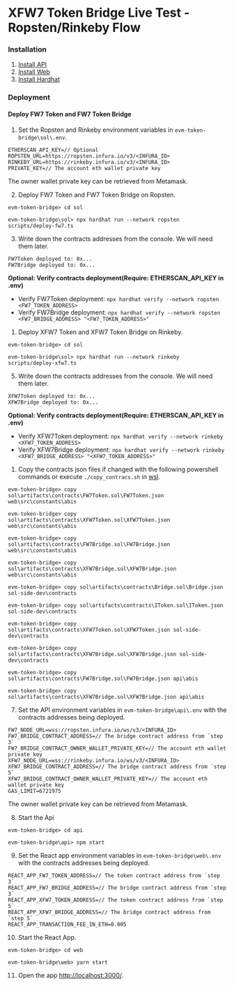 # XFW7 Token Bridge Live Test - Ropsten/Rinkeby Flow

### Installation

1. [Install API](api/README.md#Installation)
2. [Install Web](web/README.md#Installation)
3. [Install Hardhat](sol/README.md#Installation)

### Deployment

#### Deploy FW7 Token and FW7 Token Bridge
1. Set the Ropsten and Rinkeby environment variables in `evm-token-bridge\sol\.env`.
            
```Example
ETHERSCAN_API_KEY=// Optional
ROPSTEN_URL=https://ropsten.infura.io/v3/<INFURA_ID>
RINKEBY_URL=https://rinkeby.infura.io/v3/<INFURA_ID>
PRIVATE_KEY=// The account eth wallet private key
```

The owner wallet private key can be retrieved from Metamask.

2. Deploy FW7 Token and FW7 Token Bridge on Ropsten.

`evm-token-bridge> cd sol`
            
`evm-token-bridge\sol> npx hardhat run --network ropsten scripts/deploy-fw7.ts`

3. Write down the contracts addresses from the console. We will need them later.
```
FW7Token deployed to: 0x...
FW7Bridge deployed to: 0x...
```

**Optional: Verify contracts deployment(Require: ETHERSCAN_API_KEY in .env)**
- Verify FW7Token deployment:  `npx hardhat verify --network ropsten <FW7_TOKEN_ADDRESS>`
- Verify FW7Bridge deployment: `npx hardhat verify --network ropsten <FW7_BRIDGE_ADDRESS> "<FW7_TOKEN_ADDRESS>"`

1. Deploy XFW7 Token and XFW7 Token Bridge on Rinkeby.

`evm-token-bridge> cd sol`
            
`evm-token-bridge\sol> npx hardhat run --network rinkeby scripts/deploy-xfw7.ts`

5. Write down the contracts addresses from the console. We will need them later.
```
XFW7Token deployed to: 0x...
XFW7Bridge deployed to: 0x...
```

**Optional: Verify contracts deployment(Require: ETHERSCAN_API_KEY in .env)**
- Verify XFW7Token deployment:  `npx hardhat verify --network rinkeby <XFW7_TOKEN_ADDRESS>`
- Verify XFW7Bridge deployment: `npx hardhat verify --network rinkeby <XFW7_BRIDGE_ADDRESS> "<XFW7_TOKEN_ADDRESS>"`

1. Copy the contracts json files if changed with the following powershell commands or execute `./copy_contracs.sh` in [wsl](https://docs.microsoft.com/en-us/windows/wsl/install).

`evm-token-bridge> copy sol\artifacts\contracts\FW7Token.sol\FW7Token.json web\src\constants\abis`

`evm-token-bridge> copy sol\artifacts\contracts\XFW7Token.sol\XFW7Token.json web\src\constants\abis`

`evm-token-bridge> copy sol\artifacts\contracts\FW7Bridge.sol\FW7Bridge.json web\src\constants\abis`

`evm-token-bridge> copy sol\artifacts\contracts\XFW7Bridge.sol\XFW7Bridge.json web\src\constants\abis`

`evm-token-bridge> copy sol\artifacts\contracts\Bridge.sol\Bridge.json sol-side-dev\contracts`

`evm-token-bridge> copy sol\artifacts\contracts\IToken.sol\IToken.json sol-side-dev\contracts`

`evm-token-bridge> copy sol\artifacts\contracts\XFW7Token.sol\XFW7Token.json sol-side-dev\contracts`

`evm-token-bridge> copy sol\artifacts\contracts\XFW7Bridge.sol\XFW7Bridge.json sol-side-dev\contracts`

`evm-token-bridge> copy sol\artifacts\contracts\FW7Bridge.sol\FW7Bridge.json api\abis`

`evm-token-bridge> copy sol\artifacts\contracts\XFW7Bridge.sol\XFW7Bridge.json api\abis`

7. Set the API environment variables in `evm-token-bridge\api\.env` with the contracts addresses being deployed.
            
```Example
FW7_NODE_URL=wss://ropsten.infura.io/ws/v3/<INFURA_ID>
FW7_BRIDGE_CONTRACT_ADDRESS=// The bridge contract address from `step 3`
FW7_BRIDGE_CONTRACT_OWNER_WALLET_PRIVATE_KEY=// The account eth wallet private key
XFW7_NODE_URL=wss://rinkeby.infura.io/ws/v3/<INFURA_ID>
XFW7_BRIDGE_CONTRACT_ADDRESS=// The bridge contract address from `step 5`
XFW7_BRIDGE_CONTRACT_OWNER_WALLET_PRIVATE_KEY=// The account eth wallet private key
GAS_LIMIT=6721975
```

The owner wallet private key can be retrieved from Metamask.

8. Start the Api
            
`evm-token-bridge> cd api`

`evm-token-bridge\api> npm start`

9. Set the React app environment variables in `evm-token-bridge\web\.env` with the contracts addresses being deployed.
            
```Example
REACT_APP_FW7_TOKEN_ADDRESS=// The token contract address from `step 3`
REACT_APP_FW7_BRIDGE_ADDRESS=// The bridge contract address from `step 3`
REACT_APP_XFW7_TOKEN_ADDRESS=// The token contract address from `step 5`
REACT_APP_XFW7_BRIDGE_ADDRESS=// The bridge contract address from `step 5`
REACT_APP_TRANSACTION_FEE_IN_ETH=0.005
```

10. Start the React App.
            
`evm-token-bridge> cd web`

`evm-token-bridge\web> yarn start`

11.  Open the app [http://localhost:3000/](http://localhost:3000/).
